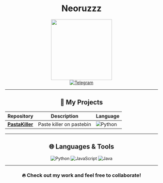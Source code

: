 <div align="center"><h1>Neoruzzz</h1></div>
<div id="header" align="center">
  <img src="https://i.imgur.com/sN7TPOw.jpeg" width="200"/>
</div>
<div id="badges" align="center">
  <a href="https://t.me/sv1zx">
    <img src="https://img.shields.io/badge/Telegram-2CA5E0?style=for-the-badge&logo=telegram&logoColor=white" alt="Telegram"/>
  </a>
</div>

---

<div align="center"><h2>📂 My Projects</h2></div>

| Repository | Description | Language |
|------------|-------------|----------|
| [**PastaKiller**](https://github.com/Neoruzzz/PastaKiller) | Paste killer on pastebin | ![Python](https://img.shields.io/badge/Python-blue?logo=python&logoColor=white) |

---

<div align="center"><h2>🌐 Languages & Tools</h2></div>
<div id="badges" align="center">
  <img src="https://img.shields.io/badge/Python-14354C?style=for-the-badge&logo=python&logoColor=white" alt="Python"/>
  <img src="https://img.shields.io/badge/JavaScript-43853D?style=for-the-badge&logo=javascript&logoColor=white" alt="JavaScript"/>
  <img src="https://img.shields.io/badge/java-%23ED8B00.svg?style=for-the-badge&logo=openjdk&logoColor=white" alt="Java"/>
</div>

---

<div align="center">
  <h3>🔥 Check out my work and feel free to collaborate!</h3>
</div>
